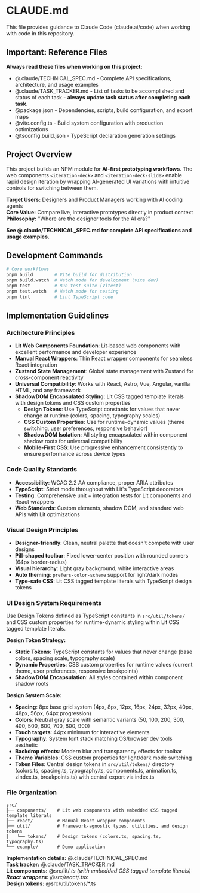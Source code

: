 # CLAUDE.md

This file provides guidance to Claude Code (claude.ai/code) when working with code in this repository.

## Important: Reference Files

**Always read these files when working on this project:**
- @.claude/TECHNICAL_SPEC.md - Complete API specifications, architecture, and usage examples
- @.claude/TASK_TRACKER.md - List of tasks to be accomplished and status of each task - **always update task status after completing each task.**
- @package.json - Dependencies, scripts, build configuration, and export maps
- @vite.config.ts - Build system configuration with production optimizations
- @tsconfig.build.json - TypeScript declaration generation settings

## Project Overview

This project builds an NPM module for **AI-first prototyping workflows**. The web components `<iteration-deck>` and `<iteration-deck-slide>` enable rapid design iteration by wrapping AI-generated UI variations with intuitive controls for switching between them.

**Target Users:** Designers and Product Managers working with AI coding agents  
**Core Value:** Compare live, interactive prototypes directly in product context  
**Philosophy:** "Where are the designer tools for the AI era?"

**See @.claude/TECHNICAL_SPEC.md for complete API specifications and usage examples.**

## Development Commands

```bash
# Core workflows
pnpm build        # Vite build for distribution  
pnpm build.watch  # Watch mode for development (vite dev)
pnpm test         # Run test suite (Vitest)
pnpm test.watch   # Watch mode for testing
pnpm lint         # Lint TypeScript code
```

## Implementation Guidelines

### Architecture Principles
- **Lit Web Components Foundation**: Lit-based web components with excellent performance and developer experience
- **Manual React Wrappers**: Thin React wrapper components for seamless React integration
- **Zustand State Management**: Global state management with Zustand for cross-component reactivity
- **Universal Compatibility**: Works with React, Astro, Vue, Angular, vanilla HTML, and any framework
- **ShadowDOM Encapsulated Styling**: Lit CSS tagged template literals with design tokens and CSS custom properties
  - **Design Tokens**: Use TypeScript constants for values that never change at runtime (colors, spacing, typography scales)
  - **CSS Custom Properties**: Use for runtime-dynamic values (theme switching, user preferences, responsive behavior)
  - **ShadowDOM Isolation**: All styling encapsulated within component shadow roots for universal compatibility
  - **Mobile-First CSS**: Use progressive enhancement consistently to ensure performance across device types

### Code Quality Standards
- **Accessibility**: WCAG 2.2 AA compliance, proper ARIA attributes
- **TypeScript**: Strict mode throughout with Lit's TypeScript decorators
- **Testing**: Comprehensive unit + integration tests for Lit components and React wrappers
- **Web Standards**: Custom elements, shadow DOM, and standard web APIs with Lit optimizations

### Visual Design Principles
- **Designer-friendly**: Clean, neutral palette that doesn't compete with user designs
- **Pill-shaped toolbar**: Fixed lower-center position with rounded corners (64px border-radius)
- **Visual hierarchy**: Light gray background, white interactive areas
- **Auto theming**: `prefers-color-scheme` support for light/dark modes
- **Type-safe CSS**: Lit CSS tagged template literals with TypeScript design tokens

### UI Design System Requirements
Use Design Tokens defined as TypeScript constants in `src/util/tokens/` and CSS custom properties for runtime-dynamic styling within Lit CSS tagged template literals.

**Design Token Strategy:**
- **Static Tokens**: TypeScript constants for values that never change (base colors, spacing scale, typography scale)
- **Dynamic Properties**: CSS custom properties for runtime values (current theme, user preferences, responsive breakpoints)
- **ShadowDOM Encapsulation**: All styles contained within component shadow roots

**Design System Scale:**
- **Spacing**: 8px base grid system (4px, 8px, 12px, 16px, 24px, 32px, 40px, 48px, 56px, 64px progression)
- **Colors**: Neutral gray scale with semantic variants (50, 100, 200, 300, 400, 500, 600, 700, 800, 900)
- **Touch targets**: 44px minimum for interactive elements
- **Typography**: System font stack matching OS/browser dev tools aesthetic
- **Backdrop effects**: Modern blur and transparency effects for toolbar
- **Theme Variables**: CSS custom properties for light/dark mode switching
- **Token Files**: Central design tokens in `src/util/tokens/` directory (colors.ts, spacing.ts, typography.ts, components.ts, animation.ts, zIndex.ts, breakpoints.ts) with central export via index.ts

### File Organization
```
src/
├── components/    # Lit web components with embedded CSS tagged template literals
├── react/         # Manual React wrapper components
├── util/          # Framework-agnostic types, utilities, and design tokens
│   └── tokens/    # Design tokens (colors.ts, spacing.ts, typography.ts)
└── example/       # Demo application
```

**Implementation details:** @.claude/TECHNICAL_SPEC.md  
**Task tracker:** @.claude/TASK_TRACKER.md  
**Lit components:** @src/lit/*.ts (with embedded CSS tagged template literals)  
**React wrappers:** @src/react/*.tsx  
**Design tokens:** @src/util/tokens/*.ts  
